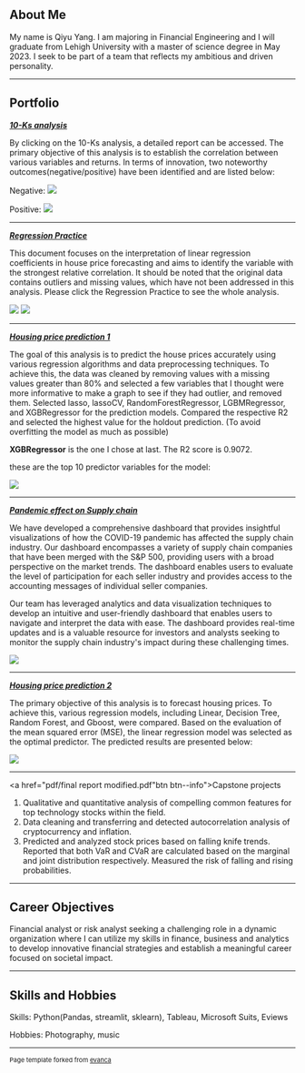 ## About Me  ##

My name is Qiyu Yang. I am majoring in Financial Engineering and I will graduate from Lehigh University with a master of science degree in May 2023. I seek to be part of a team that reflects my ambitious and driven personality.

---

## Portfolio

<!-- You can link to other websites, PDFs in this repo, and other pages in this repo -->

_**[10-Ks analysis](/mid_report/report.md)**_


By clicking on the 10-Ks analysis, a detailed report can be accessed. The primary objective of this analysis is to establish the correlation between various variables and returns. In terms of innovation, two noteworthy outcomes(negative/positive) have been identified and are listed below:

Negative:
<img src="mid_report/output_21_6.png?raw=true"/>

Positive:
<img src="mid_report/output_21_7.png?raw=true"/>

---

_**[Regression Practice](/regression/regression.md)**_

This document focuses on the interpretation of linear regression coefficients in house price forecasting and aims to identify the variable with the strongest relative correlation. It should be noted that the original data contains outliers and missing values, which have not been addressed in this analysis. Please click the Regression Practice to see the whole analysis.

<img src="regression/output_20_1.png?raw=true"/>
<img src="regression/output_17_2.png?raw=true"/>

---
_**[Housing price prediction 1](/prediction_model/model.md)**_

The goal of this analysis is to predict the house prices accurately using various regression algorithms and data preprocessing techniques. To achieve this, the data was cleaned by removing values with a missing values greater than 80% and selected a few variables that I thought were more informative to make a graph to see if they had outlier, and removed them. Selected lasso, lassoCV, RandomForestRegressor, LGBMRegressor, and XGBRegressor for the prediction models. Compared the respective R2 and selected the highest value for the holdout prediction. (To avoid overfitting the model as much as possible)

**XGBRegressor** is the one I chose at last. The R2 score is 0.9072.

these are the top 10 predictor variables for the model:

<img src="prediction_model/output_5_0.png?raw=true"/>

---

_**[Pandemic effect on Supply chain](https://jerseyk-final-project-sunset-website-welcome-eoomf2.streamlit.app/)**_   

We have developed a comprehensive dashboard that provides insightful visualizations of how the COVID-19 pandemic has affected the supply chain industry. Our dashboard encompasses a variety of supply chain companies that have been merged with the S&P 500, providing users with a broad perspective on the market trends. The dashboard enables users to evaluate the level of participation for each seller industry and provides access to the accounting messages of individual seller companies. 

Our team has leveraged analytics and data visualization techniques to develop an intuitive and user-friendly dashboard that enables users to navigate and interpret the data with ease. The dashboard provides real-time updates and is a valuable resource for investors and analysts seeking to monitor the supply chain industry's impact during these challenging times.

<img src="images/dashboard.png?raw=true"/>

---

_**[Housing price prediction 2](/other_regression/Final_hand.md)**_

The primary objective of this analysis is to forecast housing prices. To achieve this, various regression models, including Linear, Decision Tree, Random Forest, and Gboost, were compared. Based on the evaluation of the mean squared error (MSE), the linear regression model was selected as the optimal predictor. The predicted results are presented below:

<img src="other_regression/output_55_1.png?raw=true"/>

---

<a href="pdf/final report modified.pdf"btn btn--info">Capstone projects</a> 
                                                     
1. Qualitative and quantitative analysis of compelling common features for top technology stocks within the field.
2. Data cleaning and transferring and detected autocorrelation analysis of cryptocurrency and inflation.
3. Predicted and analyzed stock prices based on falling knife trends. Reported that both VaR and CVaR are calculated based on the marginal and joint distribution respectively. Measured the risk of falling and rising probabilities.
                                       
---
                                         
## Career Objectives

Financial analyst or risk analyst seeking a challenging role in a dynamic organization where I can utilize my skills in finance, business and analytics to develop innovative financial strategies and establish a meaningful career focused on societal impact.


---

## Skills and Hobbies

Skills: Python(Pandas, streamlit, sklearn), Tableau, Microsoft Suits, Eviews

Hobbies: Photography, music


---
<p style="font-size:11px">Page template forked from <a href="https://github.com/evanca/quick-portfolio">evanca</a></p>
<!-- Remove above link if you don't want to attibute -->
